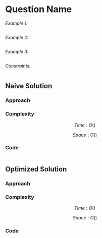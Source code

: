 # Question Name

*Example 1:*

```

```

*Example 2:*

```

```

*Example 3:*

```

```

*Constraints:*

```

```

## Naive Solution

### Approach
<!-- Describe your approach to solving the problem. -->

### Complexity
$$Time: O()$$

$$Space: O()$$

### Code
```py

```

## Optimized Solution

### Approach
<!-- Describe your approach to solving the problem. -->

### Complexity
$$Time: O()$$

$$Space: O()$$

### Code
```py

```